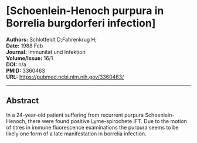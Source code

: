 # [Schoenlein-Henoch purpura in Borrelia burgdorferi infection]

**Authors:** Schlotfeldt D;Fahrenkrug H;  
**Date:** 1988 Feb  
**Journal:** Immunitat und Infektion  
**Volume/Issue:** 16/1  
**DOI:** n/a  
**PMID:** 3360463  
**URL:** https://pubmed.ncbi.nlm.nih.gov/3360463/

---

## Abstract

In a 24-year-old patient suffering from recurrent purpura Schoenlein-Henoch, there were found positive Lyme-spirochete IFT. Due to the motion of titres in immune fluorescence examinations the purpura seems to be likely one form of a late manifestation in borrelia infection.
